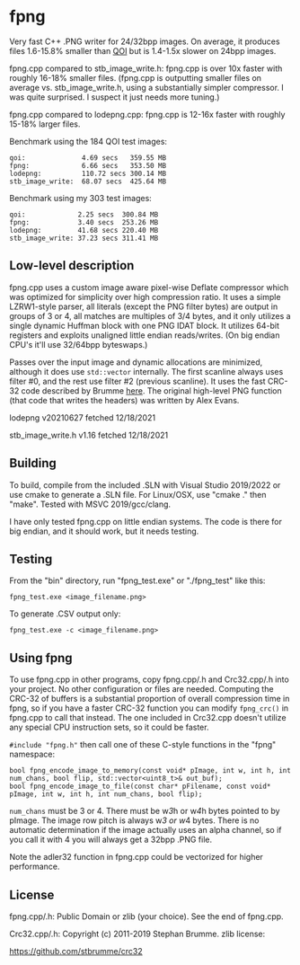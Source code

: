 # fpng
Very fast C++ .PNG writer for 24/32bpp images. On average, it produces files 1.6-15.8% smaller than [QOI](https://github.com/phoboslab/qoi) but is 1.4-1.5x slower on 24bpp images.

fpng.cpp compared to stb_image_write.h: fpng.cpp is over 10x faster with roughly 16-18% smaller files. (fpng.cpp is outputting smaller files on average vs. stb_image_write.h, using a substantially simpler compressor. I was quite surprised. I suspect it just needs more tuning.)

fpng.cpp compared to lodepng.cpp: fpng.cpp is 12-16x faster with roughly 15-18% larger files.

Benchmark using the 184 QOI test images:

```
qoi:              4.69 secs   359.55 MB
fpng:             6.66 secs   353.50 MB
lodepng:          110.72 secs 300.14 MB
stb_image_write:  68.07 secs  425.64 MB
```

Benchmark using my 303 test images:

```
qoi:             2.25 secs  300.84 MB
fpng:            3.40 secs  253.26 MB
lodepng:         41.68 secs 220.40 MB
stb_image_write: 37.23 secs 311.41 MB
```

## Low-level description

fpng.cpp uses a custom image aware pixel-wise Deflate compressor which was optimized for simplicity over high compression ratio. It uses a simple LZRW1-style parser, all literals (except the PNG filter bytes) are output in groups of 3 or 4, all matches are multiples of 3/4 bytes, and it only utilizes a single dynamic Huffman block with one PNG IDAT block. It utilizes 64-bit registers and exploits unaligned little endian reads/writes. (On big endian CPU's it'll use 32/64bpp byteswaps.)

Passes over the input image and dynamic allocations are minimized, although it does use ```std::vector``` internally. The first scanline always uses filter #0, and the rest use filter #2 (previous scanline). It uses the fast CRC-32 code described by Brumme [here](https://create.stephan-brumme.com/crc32/). The original high-level PNG function (that code that writes the headers) was written by Alex Evans.

lodepng v20210627 fetched 12/18/2021

stb_image_write.h v1.16 fetched 12/18/2021

## Building

To build, compile from the included .SLN with Visual Studio 2019/2022 or use cmake to generate a .SLN file. For Linux/OSX, use "cmake ." then "make". Tested with MSVC 2019/gcc/clang.

I have only tested fpng.cpp on little endian systems. The code is there for big endian, and it should work, but it needs testing.

## Testing

From the "bin" directory, run "fpng_test.exe" or "./fpng_test" like this:

```fpng_test.exe <image_filename.png>```

To generate .CSV output only:

```fpng_test.exe -c <image_filename.png>```

## Using fpng 

To use fpng.cpp in other programs, copy fpng.cpp/.h and Crc32.cpp/.h into your project. No other configuration or files are needed. Computing the CRC-32 of buffers is a substantial proportion of overall compression time in fpng, so if you have a faster CRC-32 function you can modify `fpng_crc()` in fpng.cpp to call that instead. The one included in Crc32.cpp doesn't utilize any special CPU instruction sets, so it could be faster. 

`#include "fpng.h"` then call one of these C-style functions in the "fpng" namespace:

```
bool fpng_encode_image_to_memory(const void* pImage, int w, int h, int num_chans, bool flip, std::vector<uint8_t>& out_buf);
bool fpng_encode_image_to_file(const char* pFilename, const void* pImage, int w, int h, int num_chans, bool flip);
```

`num_chans` must be 3 or 4. There must be w*3*h or w*4*h bytes pointed to by pImage. The image row pitch is always w*3 or w*4 bytes. There is no automatic determination if the image actually uses an alpha channel, so if you call it with 4 you will always get a 32bpp .PNG file.

Note the adler32 function in fpng.cpp could be vectorized for higher performance.

## License

fpng.cpp/.h: Public Domain or zlib (your choice). See the end of fpng.cpp.

Crc32.cpp/.h: Copyright (c) 2011-2019 Stephan Brumme. zlib license:

https://github.com/stbrumme/crc32
